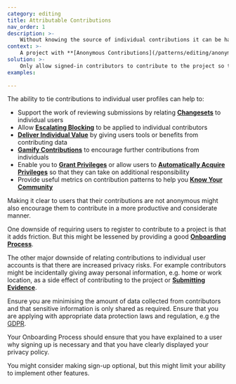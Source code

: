 ```yaml
---
category: editing
title: Attributable Contributions
nav_order: 1
description: >-
    Without knowing the source of individual contributions it can be harder to monitor and recognise the work of the community
context: >-
    A project with **[Anonymous Contributions](/patterns/editing/anonymous-contributions)** might suffer from spam or malicious edits. 
solution: >-
    Only allow signed-in contributors to contribute to the project so that each contribution is attributed to a specific person. Minimise the information collected about users to respect their privacy.
examples:
    
---
```


The ability to tie contributions to individual user profiles can help to:

* Support the work of reviewing submissions by relating **[Changesets](/patterns/data-model/changeset)** to individual users
* Allow **[Escalating Blocking](/patterns/managing-conflict/escalating-blocking)** to be applied to individual contributors
* **[Deliver Individual Value](/patterns/encouraging-contributions/deliver-individual-value)** by giving users tools or benefits from contributing data
* **[Gamify Contributions](/patterns/encouraging-contributions/gamify-contributions)** to encourage further contributions from individuals
* Enable you to **[Grant Privileges](/patterns/project-governance/grant-privileges)** or allow users to **[Automatically Acquire Privileges](/patterns/project-governance/automatically-acquire-privileges)** so that they can take on additional responsibility
* Provide useful metrics on contribution patterns to help you **[Know Your Community](/patterns/community-management/know-your-community)**

Making it clear to users that their contributions are not anonymous might also encourage them to contribute in a more productive and considerate manner.

One downside of requiring users to register to contribute to a project is that it adds friction. But this might be lessened by providing a good **[Onboarding Process](/patterns/community-management/onboarding-process)**.

The other major downside of relating contributions to individual user accounts is that there are increased privacy risks. For example contributors might be incidentally giving away personal information, e.g. home or work location, as a side effect of contributing to the project or **[Submitting Evidence](/patterns/maintaining-quality/submit-evidence)**. 

Ensure you are minimising the amount of data collected from contributors and that sensitive information is only shared as required. Ensure that you are applying with appropriate data protection laws and regulation, e.g the [GDPR](https://ico.org.uk/for-organisations/guide-to-data-protection/guide-to-the-general-data-protection-regulation-gdpr/).

Your Onboarding Process should ensure that you have explained to a user why signing up is necessary and that you have clearly displayed your privacy policy.

You might consider making sign-up optional, but this might limit your ability to implement other features.